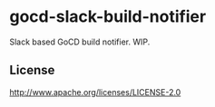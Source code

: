 # gocd-slack-build-notifier
Slack based GoCD build notifier. WIP.

## License

http://www.apache.org/licenses/LICENSE-2.0

